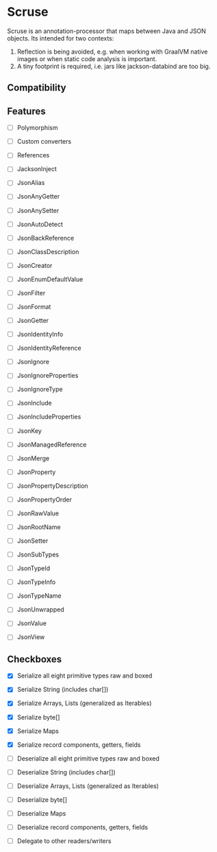 # Scruse

Scruse is an annotation-processor that maps between Java and JSON objects.
Its intended for two contexts:

1) Reflection is being avoided, e.g. when working with GraalVM native images or when static code analysis is important.
2) A tiny footprint is required, i.e. jars like jackson-databind are too big.

## Compatibility

## Features

- [ ] Polymorphism
- [ ] Custom converters
- [ ] References


- [ ] JacksonInject
- [ ] JsonAlias
- [ ] JsonAnyGetter
- [ ] JsonAnySetter
- [ ] JsonAutoDetect
- [ ] JsonBackReference
- [ ] JsonClassDescription
- [ ] JsonCreator
- [ ] JsonEnumDefaultValue
- [ ] JsonFilter
- [ ] JsonFormat
- [ ] JsonGetter
- [ ] JsonIdentityInfo
- [ ] JsonIdentityReference
- [ ] JsonIgnore
- [ ] JsonIgnoreProperties
- [ ] JsonIgnoreType
- [ ] JsonInclude
- [ ] JsonIncludeProperties
- [ ] JsonKey
- [ ] JsonManagedReference
- [ ] JsonMerge
- [ ] JsonProperty
- [ ] JsonPropertyDescription
- [ ] JsonPropertyOrder
- [ ] JsonRawValue
- [ ] JsonRootName
- [ ] JsonSetter
- [ ] JsonSubTypes
- [ ] JsonTypeId
- [ ] JsonTypeInfo
- [ ] JsonTypeName
- [ ] JsonUnwrapped
- [ ] JsonValue
- [ ] JsonView

## Checkboxes

- [x] Serialize all eight primitive types raw and boxed
- [x] Serialize String (includes char[])
- [x] Serialize Arrays, Lists (generalized as Iterables)
- [x] Serialize byte[]
- [x] Serialize Maps
- [x] Serialize record components, getters, fields

- [ ] Deserialize all eight primitive types raw and boxed
- [ ] Deserialize String (includes char[])
- [ ] Deserialize Arrays, Lists (generalized as Iterables)
- [ ] Deserialize byte[]
- [ ] Deserialize Maps
- [ ] Deserialize record components, getters, fields

- [ ] Delegate to other readers/writers